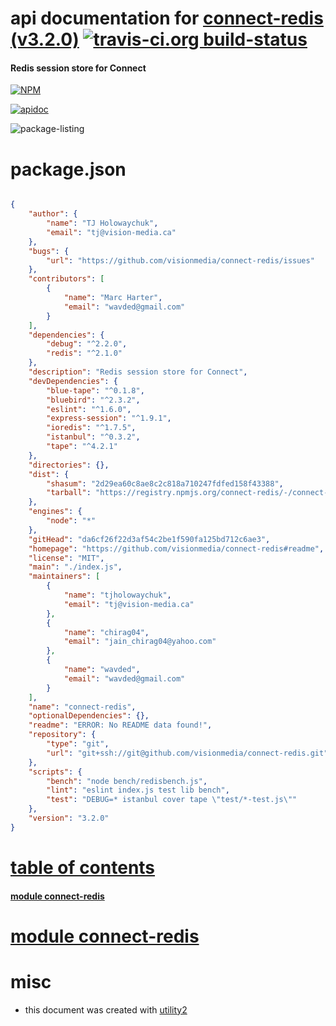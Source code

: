 # api documentation for  [connect-redis (v3.2.0)](https://github.com/visionmedia/connect-redis#readme)  [![travis-ci.org build-status](https://api.travis-ci.org/npmdoc/node-npmdoc-connect-redis.svg)](https://travis-ci.org/npmdoc/node-npmdoc-connect-redis)
#### Redis session store for Connect

[![NPM](https://nodei.co/npm/connect-redis.png?downloads=true)](https://www.npmjs.com/package/connect-redis)

[![apidoc](https://npmdoc.github.io/node-npmdoc-connect-redis/build/screen-capture.buildNpmdoc.browser._2Fhome_2Ftravis_2Fbuild_2Fnpmdoc_2Fnode-npmdoc-connect-redis_2Ftmp_2Fbuild_2Fapidoc.html.png)](https://npmdoc.github.io/node-npmdoc-connect-redis/build..beta..travis-ci.org/apidoc.html)

![package-listing](https://npmdoc.github.io/node-npmdoc-connect-redis/build/screen-capture.npmPackageListing.svg)



# package.json

```json

{
    "author": {
        "name": "TJ Holowaychuk",
        "email": "tj@vision-media.ca"
    },
    "bugs": {
        "url": "https://github.com/visionmedia/connect-redis/issues"
    },
    "contributors": [
        {
            "name": "Marc Harter",
            "email": "wavded@gmail.com"
        }
    ],
    "dependencies": {
        "debug": "^2.2.0",
        "redis": "^2.1.0"
    },
    "description": "Redis session store for Connect",
    "devDependencies": {
        "blue-tape": "^0.1.8",
        "bluebird": "^2.3.2",
        "eslint": "^1.6.0",
        "express-session": "^1.9.1",
        "ioredis": "^1.7.5",
        "istanbul": "^0.3.2",
        "tape": "^4.2.1"
    },
    "directories": {},
    "dist": {
        "shasum": "2d29ea60c8ae8c2c818a710247fdfed158f43388",
        "tarball": "https://registry.npmjs.org/connect-redis/-/connect-redis-3.2.0.tgz"
    },
    "engines": {
        "node": "*"
    },
    "gitHead": "da6cf26f22d3af54c2be1f590fa125bd712c6ae3",
    "homepage": "https://github.com/visionmedia/connect-redis#readme",
    "license": "MIT",
    "main": "./index.js",
    "maintainers": [
        {
            "name": "tjholowaychuk",
            "email": "tj@vision-media.ca"
        },
        {
            "name": "chirag04",
            "email": "jain_chirag04@yahoo.com"
        },
        {
            "name": "wavded",
            "email": "wavded@gmail.com"
        }
    ],
    "name": "connect-redis",
    "optionalDependencies": {},
    "readme": "ERROR: No README data found!",
    "repository": {
        "type": "git",
        "url": "git+ssh://git@github.com/visionmedia/connect-redis.git"
    },
    "scripts": {
        "bench": "node bench/redisbench.js",
        "lint": "eslint index.js test lib bench",
        "test": "DEBUG=* istanbul cover tape \"test/*-test.js\""
    },
    "version": "3.2.0"
}
```



# <a name="apidoc.tableOfContents"></a>[table of contents](#apidoc.tableOfContents)

#### [module connect-redis](#apidoc.module.connect-redis)



# <a name="apidoc.module.connect-redis"></a>[module connect-redis](#apidoc.module.connect-redis)



# misc
- this document was created with [utility2](https://github.com/kaizhu256/node-utility2)
